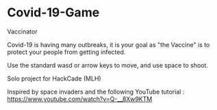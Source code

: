 # Covid-19-Game
Vaccinator

Covid-19 is having many outbreaks, it is your goal as "the Vaccine" is to protect your people from getting infected.

Use the standard wasd or arrow keys to move, and use space to shoot.

Solo project for HackCade (MLH)

Inspired by space invaders and the following YouTube tutorial : https://www.youtube.com/watch?v=Q-__8Xw9KTM
